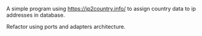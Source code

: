 A simple program using https://ip2country.info/ to assign country data to ip addresses in database.

Refactor using ports and adapters architecture.
